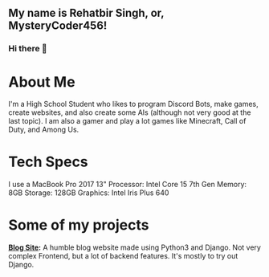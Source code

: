 ## My name is Rehatbir Singh, or, MysteryCoder456!
### Hi there 👋

# About Me
I'm a High School Student who likes to program Discord Bots, make games, create websites, and also create some AIs (although not very good at the last topic).
I am also a gamer and play a lot games like Minecraft, Call of Duty, and Among Us.

# Tech Specs
I use a MacBook Pro 2017 13" 
Processor: Intel Core 15 7th Gen
Memory: 8GB
Storage: 128GB
Graphics: Intel Iris Plus 640

# Some of my projects
**[Blog Site](https://mysterycoder456.pythonanywhere.com/):**
A humble blog website made using Python3 and Django. Not very complex Frontend, but a lot of backend features. It's mostly to try out Django.

<!--
**MysteryCoder456/MysteryCoder456** is a ✨ _special_ ✨ repository because its `README.md` (this file) appears on your GitHub profile.

Here are some ideas to get you started:

- 🔭 I’m currently working on ...
- 🌱 I’m currently learning ...
- 👯 I’m looking to collaborate on ...
- 🤔 I’m looking for help with ...
- 💬 Ask me about ...
- 📫 How to reach me: ...
- 😄 Pronouns: ...
- ⚡ Fun fact: ...
-->
